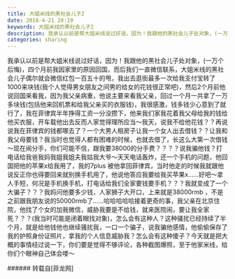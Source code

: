 ```yaml
---
title: 大姐米线的黑社会儿子2
date: 2018-4-21 20:19
keywords: 大姐米线的黑社会儿子2
description: 我承认以前是帮大姐米线说过好话，因为！我跟他的黑社会儿子处对象，(一万个后悔)，四个月前我因家里的原因回国，而后我们一直微信联系，大姐米线的黑社会儿子偶尔就会微信红包一百五十的甩，我出去逛街最多一次给我支付宝转了1000来块钱(我个人觉得男女朋友之间男的给女的花钱很正常吧)，然后2个月前他说回国来看我，因为我父亲病重，他说主要来看我父亲，回过一个月一共拿了一万多块钱(包括他来回机票和给我父亲买的衣服钱)，我很感激，钱多钱少心意到了就行了，我在菲律宾半年挣得工资一分没攒下，他来我们家我花着我父母给我的钱给他买衣服，开车载他出去反而人家觉得理所应当～我天，说我不给他花钱？？再说说我在菲律宾的钱都哪去了？一个大男人租房子让我一个女人出去借钱？？让我和我父母要钱？我当时也觉得人都有困难的时候，也就去借了，长这么大第一次借钱～现在闹分手，你们可能不信，跟我要38000的分手费？？？？说我骗他钱？打电话给我爸我妈我姐我姐夫我姑我大爷～天天电话轰炸，还一个手机的问题，他回国把他的苹果x给我用了，我的7plus 被他拿回菲律宾，当时他走的时候我就跟他说反正你也得要回来就别换手机用了，他说他答应我要给我买苹果x……好吧～拿人手短，何况是手机换手机，打电话给我们全家要钱要手机？？？我就变成了一个大骗子？？？我妈问他要多少钱，人家狮子大开口，上来就是38000rmb ，不是之前跟我朋友说的50000rmb了……哈哈哈哈哈接着更奇的事，我父亲在北京住院，他找了个女的加我微信，威胁我要是不给钱，就来医院闹，要让我全家死？？？(我当时可能是闭着眼找对象)，怎么会有这种人？这种骚扰已经持续了半个月，就是给他钱他也继续骚扰我，一口一个骗子，说我骗他感情，他偷偷保存了我的护照身份证照片，拿我的个人信息威胁我？怎么会有这种傻子？今天就是把大概的事情经过说一下，你们要是觉得不够评论，各种截图爆照，至于他家米线，给你们个眼神自己体会喽～
categories: sharing
---
```

<td class="t_f" id="postmessage_1274855">

我承认以前是帮大姐米线说过好话，因为！我跟他的黑社会儿子处对象，(一万个后悔)，四个月前我因家里的原因回国，而后我们一直微信联系，大姐米线的黑社会儿子偶尔就会微信红包一百五十的甩，我出去逛街最多一次给我支付宝转了1000来块钱(我个人觉得男女朋友之间男的给女的花钱很正常吧)，然后2个月前他说回国来看我，因为我父亲病重，他说主要来看我父亲，回过一个月一共拿了一万多块钱(包括他来回机票和给我父亲买的衣服钱)，我很感激，钱多钱少心意到了就行了，我在菲律宾半年挣得工资一分没攒下，他来我们家我花着我父母给我的钱给他买衣服，开车载他出去反而人家觉得理所应当～我天，说我不给他花钱？？再说说我在菲律宾的钱都哪去了？一个大男人租房子让我一个女人出去借钱？？让我和我父母要钱？我当时也觉得人都有困难的时候，也就去借了，长这么大第一次借钱～现在闹分手，你们可能不信，跟我要38000的分手费？？？？说我骗他钱？打电话给我爸我妈我姐我姐夫我姑我大爷～天天电话轰炸，还一个手机的问题，他回国把他的苹果x给我用了，我的7plus 被他拿回菲律宾，当时他走的时候我就跟他说反正你也得要回来就别换手机用了，他说他答应我要给我买苹果x……好吧～拿人手短，何况是手机换手机，打电话给我们全家要钱要手机？？？我就变成了一个大骗子？？？我妈问他要多少钱，人家狮子大开口，上来就是38000rmb ，不是之前跟我朋友说的50000rmb了……哈哈哈哈哈接着更奇的事，我父亲在北京住院，他找了个女的加我微信，威胁我要是不给钱，就来医院闹，要让我全家死？？？(我当时可能是闭着眼找对象)，怎么会有这种人？这种骚扰已经持续了半个月，就是给他钱他也继续骚扰我，一口一个骗子，说我骗他感情，他偷偷保存了我的护照身份证照片，拿我的个人信息威胁我？怎么会有这种傻子？今天就是把大概的事情经过说一下，你们要是觉得不够评论，各种截图爆照，至于他家米线，给你们个<img alt="" border="0" class="zoom" data-cf-modified-be36ff079e38dc142929f79e-="" file="http://www.flw.ph//mobcent//app/data/phiz/default/39.png" id="aimg_wINWi" lazyloadthumb="1" onclick="" onmouseover="" src="http://www.flw.ph//mobcent//app/data/phiz/default/39.png"/>眼神自己体会喽～<img alt="" border="0" class="zoom" data-cf-modified-be36ff079e38dc142929f79e-="" file="http://www.flw.ph//mobcent//app/data/phiz/default/39.png" id="aimg_uPcIz" lazyloadthumb="1" onclick="" onmouseover="" src="http://www.flw.ph//mobcent//app/data/phiz/default/39.png"/><img alt="" border="0" class="zoom" data-cf-modified-be36ff079e38dc142929f79e-="" file="http://www.flw.ph//mobcent//app/data/phiz/default/39.png" id="aimg_RBE81" lazyloadthumb="1" onclick="" onmouseover="" src="http://www.flw.ph//mobcent//app/data/phiz/default/39.png"/><br/>
</td>
###### 转载自[菲龙网]